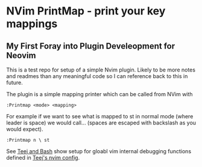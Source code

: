 # NVim PrintMap - print your key mappings

## My First Foray into Plugin Develeopment for Neovim

This is a test repo for setup of a simple Nvim plugin. Likely to be more notes and readmes
than any meaningful code so I can reference back to this in future.

The plugin is a simple mapping printer which can be called from NVim with 

```
:Printmap <mode> <mapping>
```

For example if we want to see what is mapped to <leader>st in normal mode (where leader is space)
we would call... (spaces are escaped with backslash as you would expect).

```
:Printmap n \ st
```

See [Teej and Bash](https://youtu.be/n4Lp4cV8YR0?t=2204) show setup for gloabl
vim internal debugging functions defined in 
[Teej's nvim config](https://github.com/tjdevries/config_manager/blob/master/xdg_config/nvim/lua/tj/globals.lua).
